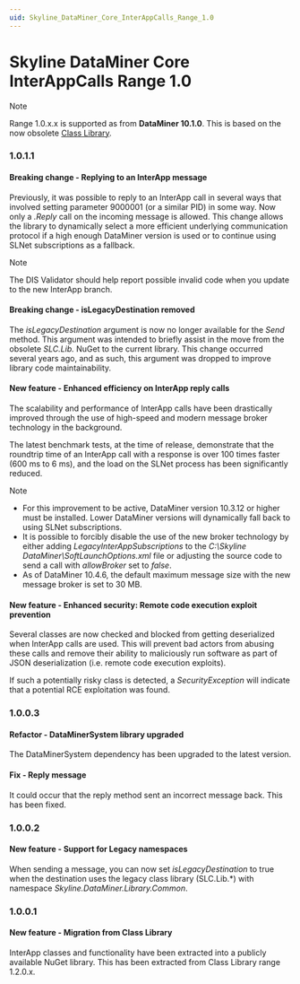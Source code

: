 ```yaml
---
uid: Skyline_DataMiner_Core_InterAppCalls_Range_1.0
---
```


# Skyline DataMiner Core InterAppCalls Range 1.0

> [!NOTE]
> Range 1.0.x.x is supported as from **DataMiner 10.1.0**. This is based on the now obsolete [Class Library](xref:ClassLibrary_Range_1.2).

### 1.0.1.1

#### Breaking change - Replying to an InterApp message

Previously, it was possible to reply to an InterApp call in several ways that involved setting parameter 9000001 (or a similar PID) in some way. Now only a *.Reply* call on the incoming message is allowed. This change allows the library to dynamically select a more efficient underlying communication protocol if a high enough DataMiner version is used or to continue using SLNet subscriptions as a fallback.

> [!NOTE]
> The DIS Validator should help report possible invalid code when you update to the new InterApp branch.

#### Breaking change - isLegacyDestination removed

The *isLegacyDestination* argument is now no longer available for the *Send* method. This argument was intended to briefly assist in the move from the obsolete *SLC.Lib.* NuGet to the current library. This change occurred several years ago, and as such, this argument was dropped to improve library code maintainability.

#### New feature - Enhanced efficiency on InterApp reply calls

The scalability and performance of InterApp calls have been drastically improved through the use of high-speed and modern message broker technology in the background.

The latest benchmark tests, at the time of release, demonstrate that the roundtrip time of an InterApp call with a response is over 100 times faster (600 ms to 6 ms), and the load on the SLNet process has been significantly reduced.

>[!NOTE]
>
> - For this improvement to be active, DataMiner version 10.3.12 or higher must be installed. Lower DataMiner versions will dynamically fall back to using SLNet subscriptions.
> - It is possible to forcibly disable the use of the new broker technology by either adding *LegacyInterAppSubscriptions* to the *C:\Skyline DataMiner\SoftLaunchOptions.xml* file or adjusting the source code to send a call with *allowBroker* set to *false*.
> - As of DataMiner 10.4.6, the default maximum message size with the new message broker is set to 30 MB.

#### New feature - Enhanced security: Remote code execution exploit prevention

Several classes are now checked and blocked from getting deserialized when InterApp calls are used. This will prevent bad actors from abusing these calls and remove their ability to maliciously run software as part of JSON deserialization (i.e. remote code execution exploits).

If such a potentially risky class is detected, a *SecurityException* will indicate that a potential RCE exploitation was found.

### 1.0.0.3

#### Refactor - DataMinerSystem library upgraded

The DataMinerSystem dependency has been upgraded to the latest version.

#### Fix - Reply message

It could occur that the reply method sent an incorrect message back. This has been fixed.

### 1.0.0.2

#### New feature - Support for Legacy namespaces

When sending a message, you can now set *isLegacyDestination* to true when the destination uses the legacy class library (SLC.Lib.\*) with namespace *Skyline.DataMiner.Library.Common*.

### 1.0.0.1

#### New feature - Migration from Class Library

InterApp classes and functionality have been extracted into a publicly available NuGet library. This has been extracted from Class Library range 1.2.0.x.
